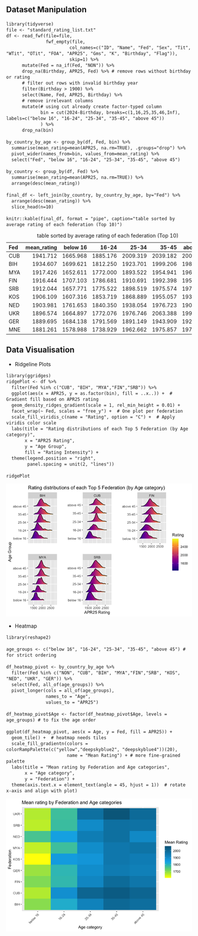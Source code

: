 ## Dataset Manipulation

    library(tidyverse)
    file <- "standard_rating_list.txt"
    df <- read_fwf(file=file, 
                   fwf_empty(file, 
                            col_names=c("ID", "Name", "Fed", "Sex", "Tit", "WTit", "OTit", "FOA", "APR25", "Gms", "K", "Birthday", "Flag")),
                            skip=1) %>%
          mutate(Fed = na_if(Fed, "NON")) %>%
          drop_na(Birthday, APR25, Fed) %>% # remove rows without birthday or rating
          # filter out rows with invalid birthday year
          filter(Birthday > 1900) %>%
          select(Name, Fed, APR25, Birthday) %>%
          # remove irrelevant columns
          mutate(# using cut already create factor-typed column
                 bin = cut(2024-Birthday, breaks=c(1,16,25,35,46,Inf), labels=c("below 16", "16-24", "25-34", "35-45", "above 45"))
                 ) %>%
          drop_na(bin)

    by_country_by_age <- group_by(df, Fed, bin) %>%
      summarise(mean_rating=mean(APR25, na.rm=TRUE), .groups="drop") %>%
      pivot_wider(names_from=bin, values_from=mean_rating) %>%
      select("Fed", "below 16", "16-24", "25-34", "35-45", "above 45")

    by_country <- group_by(df, Fed) %>%
      summarise(mean_rating=mean(APR25, na.rm=TRUE)) %>%
      arrange(desc(mean_rating)) 

    final_df <- left_join(by_country, by_country_by_age, by="Fed") %>%
      arrange(desc(mean_rating)) %>%
      slice_head(n=10)

    knitr::kable(final_df, format = "pipe", caption="table sorted by average rating of each federation (Top 10)")

<table>
<caption>table sorted by average rating of each federation (Top
10)</caption>
<thead>
<tr>
<th style="text-align: left;">Fed</th>
<th style="text-align: right;">mean_rating</th>
<th style="text-align: right;">below 16</th>
<th style="text-align: right;">16-24</th>
<th style="text-align: right;">25-34</th>
<th style="text-align: right;">35-45</th>
<th style="text-align: right;">above 45</th>
</tr>
</thead>
<tbody>
<tr>
<td style="text-align: left;">CUB</td>
<td style="text-align: right;">1941.712</td>
<td style="text-align: right;">1665.968</td>
<td style="text-align: right;">1885.176</td>
<td style="text-align: right;">2009.319</td>
<td style="text-align: right;">2039.182</td>
<td style="text-align: right;">2009.836</td>
</tr>
<tr>
<td style="text-align: left;">BIH</td>
<td style="text-align: right;">1934.607</td>
<td style="text-align: right;">1699.621</td>
<td style="text-align: right;">1812.250</td>
<td style="text-align: right;">1923.701</td>
<td style="text-align: right;">1999.206</td>
<td style="text-align: right;">1981.751</td>
</tr>
<tr>
<td style="text-align: left;">MYA</td>
<td style="text-align: right;">1917.426</td>
<td style="text-align: right;">1652.611</td>
<td style="text-align: right;">1772.000</td>
<td style="text-align: right;">1893.522</td>
<td style="text-align: right;">1954.941</td>
<td style="text-align: right;">1964.498</td>
</tr>
<tr>
<td style="text-align: left;">FIN</td>
<td style="text-align: right;">1916.444</td>
<td style="text-align: right;">1707.103</td>
<td style="text-align: right;">1786.681</td>
<td style="text-align: right;">1910.691</td>
<td style="text-align: right;">1992.398</td>
<td style="text-align: right;">1955.388</td>
</tr>
<tr>
<td style="text-align: left;">SRB</td>
<td style="text-align: right;">1912.044</td>
<td style="text-align: right;">1657.771</td>
<td style="text-align: right;">1775.522</td>
<td style="text-align: right;">1898.519</td>
<td style="text-align: right;">1975.574</td>
<td style="text-align: right;">1970.373</td>
</tr>
<tr>
<td style="text-align: left;">KOS</td>
<td style="text-align: right;">1906.109</td>
<td style="text-align: right;">1607.316</td>
<td style="text-align: right;">1853.719</td>
<td style="text-align: right;">1868.889</td>
<td style="text-align: right;">1955.057</td>
<td style="text-align: right;">1939.668</td>
</tr>
<tr>
<td style="text-align: left;">NED</td>
<td style="text-align: right;">1903.981</td>
<td style="text-align: right;">1761.653</td>
<td style="text-align: right;">1840.350</td>
<td style="text-align: right;">1938.054</td>
<td style="text-align: right;">1976.723</td>
<td style="text-align: right;">1902.765</td>
</tr>
<tr>
<td style="text-align: left;">UKR</td>
<td style="text-align: right;">1896.574</td>
<td style="text-align: right;">1664.897</td>
<td style="text-align: right;">1772.076</td>
<td style="text-align: right;">1976.746</td>
<td style="text-align: right;">2063.388</td>
<td style="text-align: right;">1993.814</td>
</tr>
<tr>
<td style="text-align: left;">GER</td>
<td style="text-align: right;">1889.695</td>
<td style="text-align: right;">1684.138</td>
<td style="text-align: right;">1791.569</td>
<td style="text-align: right;">1891.149</td>
<td style="text-align: right;">1943.909</td>
<td style="text-align: right;">1929.801</td>
</tr>
<tr>
<td style="text-align: left;">MNE</td>
<td style="text-align: right;">1881.261</td>
<td style="text-align: right;">1578.988</td>
<td style="text-align: right;">1738.929</td>
<td style="text-align: right;">1962.662</td>
<td style="text-align: right;">1975.857</td>
<td style="text-align: right;">1977.656</td>
</tr>
</tbody>
</table>

## Data Visualisation

-   Ridgeline Plots

<!-- -->

    library(ggridges)
    ridgePlot <- df %>%
      filter(Fed %in% c("CUB", "BIH", "MYA","FIN","SRB")) %>%
      ggplot(aes(x = APR25, y = as.factor(bin), fill = ..x..)) +  # Gradient fill based on APR25 rating
      geom_density_ridges_gradient(scale = 1, rel_min_height = 0.01) +  
      facet_wrap(~ Fed, scales = "free_y") +  # One plot per federation
      scale_fill_viridis_c(name = "Rating", option = "C") +  # Apply viridis color scale
      labs(title = "Rating distributions of each Top 5 Federation (by Age category)",
           x = "APR25 Rating",
           y = "Age Group",
           fill = "Rating Intensity") +
      theme(legend.position = "right",
            panel.spacing = unit(2, "lines"))

    ridgePlot

![](solution_by_hiuyan_files/figure-markdown_strict/unnamed-chunk-2-1.png)

-   Heatmap

<!-- -->

    library(reshape2)

    age_groups <- c("below 16", "16-24", "25-34", "35-45", "above 45") # for strict ordering

    df_heatmap_pivot <- by_country_by_age %>%
      filter(Fed %in% c("NON", "CUB", "BIH", "MYA","FIN","SRB", "KOS", "NED", "UKR", "GER")) %>%
      select(Fed, all_of(age_groups)) %>%
      pivot_longer(cols = all_of(age_groups), 
                   names_to = "Age", 
                   values_to = "APR25")

    df_heatmap_pivot$Age <- factor(df_heatmap_pivot$Age, levels = age_groups) # to fix the age order

    ggplot(df_heatmap_pivot, aes(x = Age, y = Fed, fill = APR25)) +
      geom_tile() +  # heatmap needs tiles
      scale_fill_gradientn(colors = colorRampPalette(c("yellow","deepskyblue2", "deepskyblue4"))(20),
                           name = "Mean Rating") + # more fine-grained palette
      labs(title = "Mean rating by Federation and Age categories", 
           x = "Age category", 
           y = "Federation") + 
      theme(axis.text.x = element_text(angle = 45, hjust = 1))  # rotate x-axis and align with plot)

![](solution_by_hiuyan_files/figure-markdown_strict/unnamed-chunk-3-1.png)
